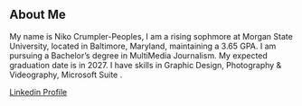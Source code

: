 ## About Me
My name is Niko Crumpler-Peoples, I am a rising sophmore at Morgan State University, located in Baltimore, Maryland, maintaining a 3.65 GPA. I am pursuing a Bachelor’s degree in MultiMedia Journalism. My expected graduation date is in 2027. I have skills in Graphic Design, Photography & Videography, Microsoft Suite . 

[Linkedin Profile](https://www.linkedin.com/in/niko-crumpler-peoples-75a531275)


